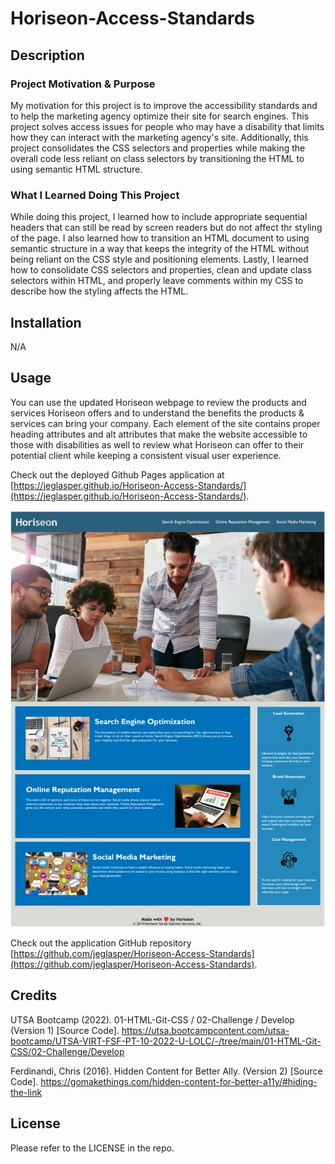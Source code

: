 # Horiseon-Access-Standards

## Description

### Project Motivation & Purpose
My motivation for this project is to improve the accessibility standards and to help the marketing agency optimize their site for search engines. This project solves access issues for people who may have a disability that limits how they can interact with the marketing agency's site. Additionally, this project consolidates the CSS selectors and properties while making the overall code less reliant on class selectors by transitioning the HTML to using semantic HTML structure.

### What I Learned Doing This Project
While doing this project, I learned how to include appropriate sequential headers that can still be read by screen readers but do not affect thr styling of the page. I also learned how to transition an HTML document to using semantic structure in a way that keeps the integrity of the HTML without being reliant on the CSS style and positioning elements. Lastly, I learned how to consolidate CSS selectors and properties, clean and update class selectors within HTML, and properly leave comments within my CSS to describe how the styling affects the HTML.

## Installation

N/A

## Usage

You can use the updated Horiseon webpage to review the products and services Horiseon offers and to understand the benefits the products & services can bring your company. Each element of the site contains proper heading attributes and alt attributes that make the website accessible to those with disabilities as well to review what Horiseon can offer to their potential client while keeping a consistent visual user experience.

Check out the deployed Github Pages application at [https://jeglasper.github.io/Horiseon-Access-Standards/](https://jeglasper.github.io/Horiseon-Access-Standards/).

![Horiseon webpage includes a navigation bar, a header image, and cards with text and images at the bottom of the page with a footer.](./assets/images/Horiseon-Access-Standard-Final-Result.jpg)

Check out the application GitHub repository [https://github.com/jeglasper/Horiseon-Access-Standards](https://github.com/jeglasper/Horiseon-Access-Standards).

## Credits

UTSA Bootcamp (2022). 01-HTML-Git-CSS / 02-Challenge / Develop (Version 1) [Source Code]. https://utsa.bootcampcontent.com/utsa-bootcamp/UTSA-VIRT-FSF-PT-10-2022-U-LOLC/-/tree/main/01-HTML-Git-CSS/02-Challenge/Develop 

Ferdinandi, Chris (2016). Hidden Content for Better Ally. (Version 2) [Source Code]. https://gomakethings.com/hidden-content-for-better-a11y/#hiding-the-link

## License

Please refer to the LICENSE in the repo.


[def]: ./Develop/assets/images/Horiseon-Access-Standard-Final-Result.jpg